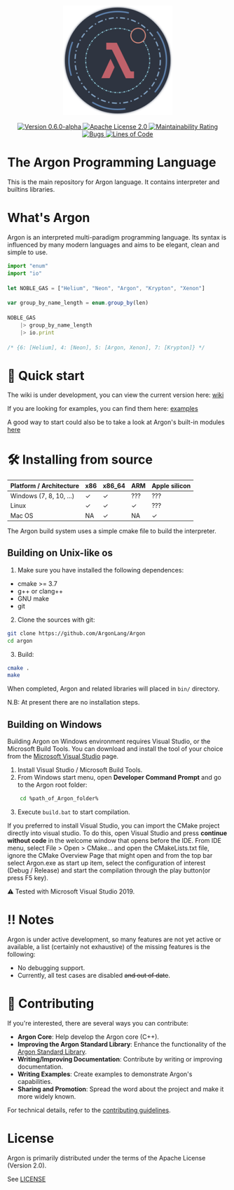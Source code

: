 <p align="center">
  <img alt="Argon Logo" height="250px" src="https://raw.githubusercontent.com/ArgonLang/argon-web/main/static/img/logo.svg">
</p>

<p align="center">
    <a href="https://img.shields.io/badge/version-0.6.0--alpha-red">
      <img src="https://img.shields.io/badge/version-0.6.0--alpha-red" alt="Version 0.6.0-alpha">
    </a>
    <a href="https://www.apache.org/licenses/LICENSE-2.0">
      <img src="https://img.shields.io/badge/license-apache--2.0-blue" alt="Apache License 2.0">
    </a>
    <a href="https://sonarcloud.io/summary/new_code?id=ArgonLang_Argon">
      <img src="https://sonarcloud.io/api/project_badges/measure?project=ArgonLang_Argon&metric=sqale_rating" alt="Maintainability Rating">
    </a>
    <a href="https://sonarcloud.io/summary/new_code?id=ArgonLang_Argon">
      <img src="https://sonarcloud.io/api/project_badges/measure?project=ArgonLang_Argon&metric=bugs" alt="Bugs">
    </a>
    <a href="https://sonarcloud.io/summary/new_code?id=ArgonLang_Argon">
      <img src="https://sonarcloud.io/api/project_badges/measure?project=ArgonLang_Argon&metric=ncloc" alt="Lines of Code">
    </a>
</p>

# The Argon Programming Language
This is the main repository for Argon language. It contains interpreter and builtins libraries.

# What's Argon
Argon is an interpreted multi-paradigm programming language. Its syntax is influenced by many modern languages and aims to be elegant, clean and simple to use. 

```js
import "enum"
import "io"

let NOBLE_GAS = ["Helium", "Neon", "Argon", "Krypton", "Xenon"]

var group_by_name_length = enum.group_by(len)

NOBLE_GAS
    |> group_by_name_length
    |> io.print

/* {6: [Helium], 4: [Neon], 5: [Argon, Xenon], 7: [Krypton]} */
```

# 🚀 Quick start
The wiki is under development, you can view the current version here: [wiki](https://www.arlang.io/docs/intro)

If you are looking for examples, you can find them here: [examples](https://github.com/ArgonLang/Argon/tree/master/example)

A good way to start could also be to take a look at Argon's built-in modules [here](https://github.com/ArgonLang/Argon/tree/master/arlib)

# 🛠️ Installing from source

| Platform / Architecture  | x86 | x86_64 | ARM | Apple silicon |
|--------------------------|-----|--------|-----|---------------|
| Windows (7, 8, 10, ...)  | ✓   | ✓      | ??? | ???           |
| Linux                    | ✓   | ✓      | ✓   | ???           |
| Mac OS                   | NA  | ✓      | NA  | ✓             |

The Argon build system uses a simple cmake file to build the interpreter.

## Building on Unix-like os

1. Make sure you have installed the following dependences:
  * cmake >= 3.7
  * g++ or clang++
  * GNU make
  * git

2. Clone the sources with git:

  ```sh
  git clone https://github.com/ArgonLang/Argon
  cd argon
  ```
  
3. Build:

  ```sh
  cmake .
  make
  ```
  
When completed, Argon and related libraries will placed in `bin/` directory.

N.B: At present there are no installation steps.

## Building on Windows
Building Argon on Windows environment requires Visual Studio, or the Microsoft Build Tools. 
You can download and install the tool of your choice from the [Microsoft Visual Studio](https://www.visualstudio.com/downloads/) page.

1. Install Visual Studio / Microsoft Build Tools.
2. From Windows start menu, open **Developer Command Prompt** and go to the Argon root folder:
```sh
    cd %path_of_Argon_folder%
```
3. Execute `build.bat` to start compilation.

If you preferred to install Visual Studio, you can import the CMake project directly into visual studio. 
To do this, open Visual Studio and press **continue without code** in the welcome window that opens before the IDE. 
From IDE menu, select File > Open > CMake... and open the CMakeLists.txt file, ignore the CMake Overview Page that might open 
and from the top bar select Argon.exe as start up item, select the configuration of interest (Debug / Release) and start the compilation 
through the play button(or press F5 key).

⚠️ Tested with Microsoft Visual Studio 2019.

# ‼️ Notes
Argon is under active development, so many features are not yet active or available, a list (certainly not exhaustive) of the missing features is the following:
* No debugging support.
* Currently, all test cases are disabled ~~and out of date~~.

# 🤝 Contributing
If you're interested, there are several ways you can contribute:

- **Argon Core**: Help develop the Argon core (C++).
- **Improving the Argon Standard Library**: Enhance the functionality of the [Argon Standard Library](https://github.com/argonlang/arlib).
- **Writing/Improving Documentation**: Contribute by writing or improving documentation.
- **Writing Examples**: Create examples to demonstrate Argon's capabilities.
- **Sharing and Promotion**: Spread the word about the project and make it more widely known.

For technical details, refer to the [contributing guidelines](CONTRIBUTING.md).

# License
Argon is primarily distributed under the terms of the Apache License (Version 2.0). 

See [LICENSE](LICENSE)


